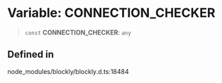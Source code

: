 # Variable: CONNECTION_CHECKER

> `const` **CONNECTION_CHECKER**: `any`

## Defined in

node_modules/blockly/blockly.d.ts:18484
